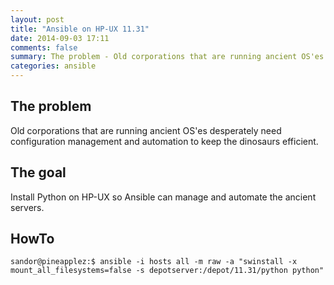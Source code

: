 ```yaml
---
layout: post
title: "Ansible on HP-UX 11.31"
date: 2014-09-03 17:11
comments: false
summary: The problem - Old corporations that are running ancient OS'es desperately need configuration management and automation to keep the dinosaurs efficient. 
categories: ansible
---
```


## The problem
Old corporations that are running ancient OS'es desperately need configuration management and automation to keep the dinosaurs efficient.      


## The goal
Install Python on HP-UX so Ansible can manage and automate the ancient servers.


## HowTo

~~~
sandor@pineapplez:$ ansible -i hosts all -m raw -a "swinstall -x mount_all_filesystems=false -s depotserver:/depot/11.31/python python"
~~~